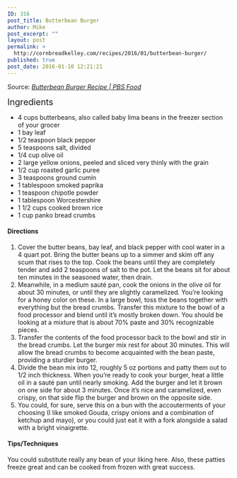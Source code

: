 ```yaml
---
ID: 316
post_title: Butterbean Burger
author: Mike
post_excerpt: ""
layout: post
permalink: >
  http://cornbreadkelley.com/recipes/2016/01/butterbean-burger/
published: true
post_date: 2016-01-10 12:21:21
---
```

Source: <em><a href="http://www.pbs.org/food/recipes/butterbean-burger/">Butterbean Burger Recipe | PBS Food</a></em>

<span style="font-size: 1.4em;">Ingredients</span>
<div class="ingredients">
<ul class="ingredients">
 	<li class="ingredient">4 cups butterbeans, also called baby lima beans in the freezer section of your grocer</li>
 	<li class="ingredient">1 bay leaf</li>
 	<li class="ingredient">1/2 teaspoon black pepper</li>
 	<li class="ingredient">5 teaspoons salt, divided</li>
 	<li class="ingredient">1/4 cup olive oil</li>
 	<li class="ingredient">2 large yellow onions, peeled and sliced very thinly with the grain</li>
 	<li class="ingredient">1/2 cup roasted garlic puree</li>
 	<li class="ingredient">3 teaspoons ground cumin</li>
 	<li class="ingredient">1 tablespoon smoked paprika</li>
 	<li class="ingredient">1 teaspoon chipotle powder</li>
 	<li class="ingredient">1 tablespoon Worcestershire</li>
 	<li class="ingredient">1 1/2 cups cooked brown rice</li>
 	<li class="ingredient">1 cup panko bread crumbs</li>
</ul>
</div>
<div class="instructions">
<h4 class="instructions">Directions</h4>
<ol class="instructions">
 	<li><span class="txt">Cover the butter beans, bay leaf, and black pepper with cool water in a 4 quart pot. Bring the butter beans up to a simmer and skim off any scum that rises to the top. Cook the beans until they are completely tender and add 2 teaspoons of salt to the pot. Let the beans sit for about ten minutes in the seasoned water, then drain.</span></li>
 	<li><span class="txt">Meanwhile, in a medium sauté pan, cook the onions in the olive oil for about 30 minutes, or until they are slightly caramelized. You’re looking for a honey color on these. In a large bowl, toss the beans together with everything but the bread crumbs. Transfer this mixture to the bowl of a food processor and blend until it’s mostly broken down. You should be looking at a mixture that is about 70% paste and 30% recognizable pieces.</span></li>
 	<li><span class="txt">Transfer the contents of the food processor back to the bowl and stir in the bread crumbs. Let the burger mix rest for about 30 minutes. This will allow the bread crumbs to become acquainted with the bean paste, providing a sturdier burger.</span></li>
 	<li><span class="txt">Divide the bean mix into 12, roughly 5 oz portions and patty them out to 1/2 inch thickness. When you’re ready to cook your burger, heat a little oil in a sauté pan until nearly smoking. Add the burger and let it brown on one side for about 3 minutes. Once it’s nice and caramelized, even crispy, on that side flip the burger and brown on the opposite side.</span></li>
 	<li><span class="txt">You could, for sure, serve this on a bun with the accouterments of your choosing (I like smoked Gouda, crispy onions and a combination of ketchup and mayo), or you could just eat it with a fork alongside a salad with a bright vinaigrette.</span></li>
</ol>
</div>
<div class="notes">
<h4 class="notes">Tips/Techniques</h4>
You could substitute really any bean of your liking here. Also, these patties freeze great and can be cooked from frozen with great success.</div>
